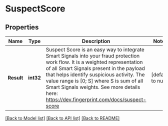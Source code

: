 # SuspectScore

## Properties
Name | Type | Description | Notes
------------ | ------------- | ------------- | -------------
**Result** | **int32** | Suspect Score is an easy way to integrate Smart Signals into your fraud protection work flow.  It is a weighted representation of all Smart Signals present in the payload that helps identify suspicious activity. The value range is [0; S] where S is sum of all Smart Signals weights.  See more details here: https://dev.fingerprint.com/docs/suspect-score  | [default to null]

[[Back to Model list]](../README.md#documentation-for-models) [[Back to API list]](../README.md#documentation-for-api-endpoints) [[Back to README]](../README.md)

